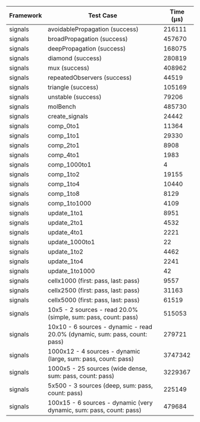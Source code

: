 | Framework | Test Case | Time (μs) |
| --- | --- | --- |
| signals | avoidablePropagation (success) | 216111 |
| signals | broadPropagation (success) | 457670 |
| signals | deepPropagation (success) | 168075 |
| signals | diamond (success) | 280819 |
| signals | mux (success) | 408962 |
| signals | repeatedObservers (success) | 44519 |
| signals | triangle (success) | 105169 |
| signals | unstable (success) | 79206 |
| signals | molBench | 485730 |
| signals | create_signals | 24442 |
| signals | comp_0to1 | 11364 |
| signals | comp_1to1 | 29330 |
| signals | comp_2to1 | 8908 |
| signals | comp_4to1 | 1983 |
| signals | comp_1000to1 | 4 |
| signals | comp_1to2 | 19155 |
| signals | comp_1to4 | 10440 |
| signals | comp_1to8 | 8129 |
| signals | comp_1to1000 | 4109 |
| signals | update_1to1 | 8951 |
| signals | update_2to1 | 4532 |
| signals | update_4to1 | 2221 |
| signals | update_1000to1 | 22 |
| signals | update_1to2 | 4462 |
| signals | update_1to4 | 2241 |
| signals | update_1to1000 | 42 |
| signals | cellx1000 (first: pass, last: pass) | 9557 |
| signals | cellx2500 (first: pass, last: pass) | 31163 |
| signals | cellx5000 (first: pass, last: pass) | 61519 |
| signals | 10x5 - 2 sources - read 20.0% (simple, sum: pass, count: pass) | 515053 |
| signals | 10x10 - 6 sources - dynamic - read 20.0% (dynamic, sum: pass, count: pass) | 279721 |
| signals | 1000x12 - 4 sources - dynamic (large, sum: pass, count: pass) | 3747342 |
| signals | 1000x5 - 25 sources (wide dense, sum: pass, count: pass) | 3229367 |
| signals | 5x500 - 3 sources (deep, sum: pass, count: pass) | 225149 |
| signals | 100x15 - 6 sources - dynamic (very dynamic, sum: pass, count: pass) | 479684 |
